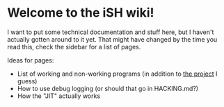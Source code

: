 # Welcome to the iSH wiki!

I want to put some technical documentation and stuff here, but I haven't actually gotten around to it yet. That might have changed by the time you read this, check the sidebar for a list of pages.

Ideas for pages:

* List of working and non-working programs (in addition to [the project](https://github.com/tbodt/ish/projects/7) I guess)
* How to use debug logging (or should that go in HACKING.md?)
* How the "JIT" actually works